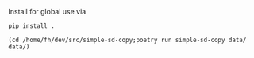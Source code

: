 
Install for global use via
```
pip install .
```

```
(cd /home/fh/dev/src/simple-sd-copy;poetry run simple-sd-copy data/ data/)
```